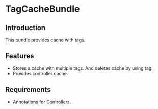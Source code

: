 TagCacheBundle
==============

Introduction
------------

This bundle provides cache with tags.

Features
------------

* Stores a cache with multiple tags. And deletes cache by using tag.
* Provides controller cache.

Requirements
------------

* Annotations for Controllers.

